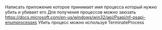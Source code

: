 Написать приложение которое принимает имя процесса который нужно убить и убивает его
Для получения процессов можно заюзать https://docs.microsoft.com/en-us/windows/win32/api/Psapi/nf-psapi-enumprocesses
Убить процесс можно используя TerminateProcess